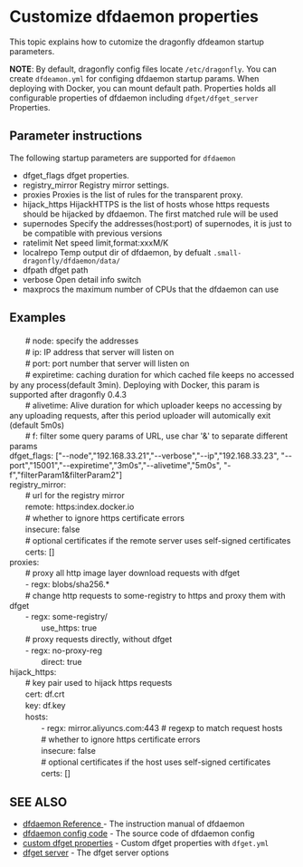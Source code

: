 # Customize dfdaemon properties

This topic explains how to cutomize the dragonfly dfdeamon startup parameters. 

**NOTE**: By default, dragonfly config files locate `/etc/dragonfly`. You can create `dfdeamon.yml` for configing dfdaemon startup params. When deploying with Docker, you can mount default path. Properties holds all configurable properties of dfdaemon including `dfget/dfget_server` Properties.

## Parameter instructions

The following startup parameters are supported for `dfdaemon`

- dfget_flags	 		dfget properties.
- registry_mirror		Registry mirror settings.
- proxies				Proxies is the list of rules for the transparent proxy.
- hijack_https			HijackHTTPS is the list of hosts whose https requests should be hijacked
by dfdaemon. The first matched rule will be used
- supernodes			Specify the addresses(host:port) of supernodes, it is just to be compatible with previous versions
- ratelimit				Net speed limit,format:xxxM/K
- localrepo				Temp output dir of dfdaemon, by defualt `.small-dragonfly/dfdaemon/data/`
- dfpath				dfget path
- verbose				Open detail info switch
- maxprocs				the maximum number of CPUs that the dfdaemon can use

## Examples
　　# node: specify the addresses  
　　# ip: IP address that server will listen on  
　　# port: port number that server will listen on  
　　# expiretime: caching duration for which cached file keeps no accessed by any process(default 3min). Deploying with Docker, this param is supported after dragonfly 0.4.3  
　　# alivetime: Alive duration for which uploader keeps no accessing by any uploading requests, after this period uploader will automically exit (default 5m0s)    
　　# f: filter some query params of URL, use char '&' to separate different params  
dfget_flags: ["--node","192.168.33.21","--verbose","--ip","192.168.33.23",
                   "--port","15001","--expiretime","3m0s","--alivetime","5m0s",
                   "-f","filterParam1&filterParam2"]  
registry_mirror:  
　　# url for the registry mirror  
　　remote: https:index.docker.io  
　　# whether to ignore https certificate errors  
　　insecure: false  
　　# optional certificates if the remote server uses self-signed certificates  
　　certs: []  
proxies:  
　　# proxy all http image layer download requests with dfget  
　　- regx: blobs/sha256.*  
　　# change http requests to some-registry to https and proxy them with dfget  
　　- regx: some-registry/  
　　　　use_https: true  
　　# proxy requests directly, without dfget  
　　- regx: no-proxy-reg  
　　　　direct: true  
hijack_https:  
　　# key pair used to hijack https requests  
　　cert: df.crt  
　　key: df.key  
　　hosts:  
　　　　- regx: mirror.aliyuncs.com:443  # regexp to match request hosts  
　　　　# whether to ignore https certificate errors  
　　　　insecure: false  
　　　　# optional certificates if the host uses self-signed certificates  
　　　　certs: []  

## SEE ALSO

* [dfdaemon Reference ](https://github.com/dragonflyoss/Dragonfly/blob/master/docs/cli_reference/dfdaemon.md)	 - The instruction manual of dfdaemon
* [dfdaemon config code](https://github.com/dragonflyoss/Dragonfly/blob/master/dfdaemon/config/config.go)	 - The source code of dfdaemon config
* [custom dfget properties](init_dfget.md)	 - Custom dfget properties with `dfget.yml`
* [dfget server](https://github.com/dragonflyoss/Dragonfly/blob/master/docs/cli_reference/dfget_server.md)	 - The dfget server options